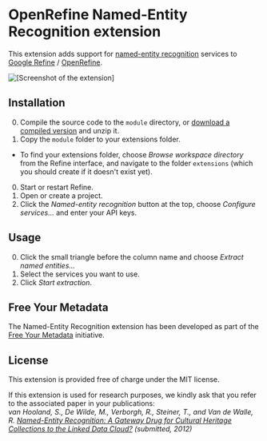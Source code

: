 # OpenRefine Named-Entity Recognition extension
This extension adds support for [named-entity recognition](http://en.wikipedia.org/wiki/Named-entity_recognition) services to [Google Refine](http://code.google.com/p/google-refine/) / [OpenRefine](https://github.com/OpenRefine/OpenRefine).

![[Screenshot of the extension]](http://freeyourmetadata.org/images/ner-extension.png)

## Installation
0. Compile the source code to the `module` directory, or [download a compiled version](http://software.freeyourmetadata.org/ner-extension/) and unzip it.
0. Copy the `module` folder to your extensions folder.
  - To find your extensions folder, choose *Browse workspace directory* from the Refine interface, and navigate to the folder `extensions` (which you should create if it doesn't exist yet).
0. Start or restart Refine.
0. Open or create a project.
0. Click the *Named-entity recognition* button at the top, choose *Configure services...* and enter your API keys.

## Usage
0. Click the small triangle before the column name and choose *Extract named entities...*
0. Select the services you want to use.
0. Click *Start extraction*.

## Free Your Metadata
The Named-Entity Recognition extension has been developed as part of the [Free Your Metadata](http://freeyourmetadata.org) initiative.

## License
This extension is provided free of charge under the MIT license.

If this extension is used for research purposes, we kindly ask that you refer to the associated paper in your publications:
<br>
*van Hooland, S., De Wilde, M., Verborgh, R., Steiner, T., and Van de Walle, R.
[Named-Entity Recognition: A Gateway Drug for Cultural Heritage Collections to the Linked Data Cloud?](http://freeyourmetadata.org/publications/named-entity-recognition-abstract.pdf) (submitted, 2012)*
